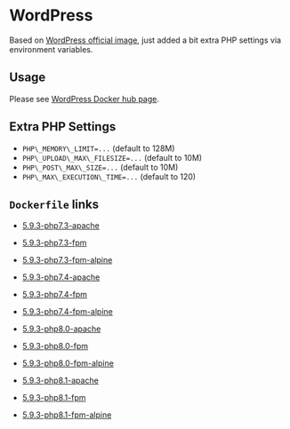 # WordPress

Based on [WordPress official image](https://hub.docker.com/_/wordpress/), just added a bit extra PHP settings via environment variables.

## Usage

Please see [WordPress Docker hub page](https://hub.docker.com/_/wordpress/).

## Extra PHP Settings

- `PHP\_MEMORY\_LIMIT=...` (default to 128M)
- `PHP\_UPLOAD\_MAX\_FILESIZE=...` (default to 10M)
- `PHP\_POST\_MAX\_SIZE=...` (default to 10M)
- `PHP\_MAX\_EXECUTION\_TIME=...` (default to 120)

## `Dockerfile` links

- [5.9.3-php7.3-apache](https://github.com/alwynpan/docker-wordpress/blob/master/Dockerfile.php7.3-apache)
- [5.9.3-php7.3-fpm](https://github.com/alwynpan/docker-wordpress/blob/master/Dockerfile.php7.3-fpm)
- [5.9.3-php7.3-fpm-alpine](https://github.com/alwynpan/docker-wordpress/blob/master/Dockerfile.php7.3-fpm-alpine)

- [5.9.3-php7.4-apache](https://github.com/alwynpan/docker-wordpress/blob/master/Dockerfile.php7.4-apache)
- [5.9.3-php7.4-fpm](https://github.com/alwynpan/docker-wordpress/blob/master/Dockerfile.php7.4-fpm)
- [5.9.3-php7.4-fpm-alpine](https://github.com/alwynpan/docker-wordpress/blob/master/Dockerfile.php7.4-fpm-alpine)

- [5.9.3-php8.0-apache](https://github.com/alwynpan/docker-wordpress/blob/master/Dockerfile.php8.0-apache)
- [5.9.3-php8.0-fpm](https://github.com/alwynpan/docker-wordpress/blob/master/Dockerfile.php8.0-fpm)
- [5.9.3-php8.0-fpm-alpine](https://github.com/alwynpan/docker-wordpress/blob/master/Dockerfile.php8.0-fpm-alpine)

- [5.9.3-php8.1-apache](https://github.com/alwynpan/docker-wordpress/blob/master/Dockerfile.php8.1-apache)
- [5.9.3-php8.1-fpm](https://github.com/alwynpan/docker-wordpress/blob/master/Dockerfile.php8.1-fpm)
- [5.9.3-php8.1-fpm-alpine](https://github.com/alwynpan/docker-wordpress/blob/master/Dockerfile.php8.1-fpm-alpine)
